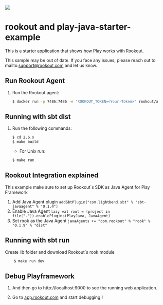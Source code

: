 [<img src="https://img.shields.io/travis/playframework/play-java-starter-example.svg"/>](https://travis-ci.org/playframework/play-java-starter-example)

# rookout and play-java-starter-example

This is a starter application that shows how Play works with Rookout.

This sample may be out of date. If you face any issues, please reach out to mailto:support@rookout.com and let us know.

## Run Rookout Agent 

1. Run the Rookout agent:
    ``` bash
    $ docker run -p 7486:7486 -e "ROOKOUT_TOKEN=<Your-Token>" rookout/agent
    ```
## Running with sbt dist

1.  Run the following commands:
    ``` bash
    $ cd 2.6.x
    $ make build
    ```
    - For Unix run:
    ``` bash
    $ make run
    ```

## Rookout Integration explained
This example make sure to set up Rookout`s SDK as Java Agent for Play Framework
  1. Add Java Agent plugin
    ```
    addSbtPlugin("com.lightbend.sbt" % "sbt-javaagent" % "0.1.4")
    ```
  1. Enable Java Agent
    ```
    lazy val root = (project in file(".")).enablePlugins(PlayJava, JavaAgent)
    ```
  1. Set rook as the Java Agent
    ```
    javaAgents += "com.rookout" % "rook" % "0.1.9" % "dist"
    ```


## Running with sbt run
Create lib folder and download Rookout`s rook module
 
``` bash
    $ make run dev
```

## Debug Playframework

1. And then go to http://localhost:9000 to see the running web application.

1. Go to [app.rookout.com](https://app.rookout.com/) and start debugging !
